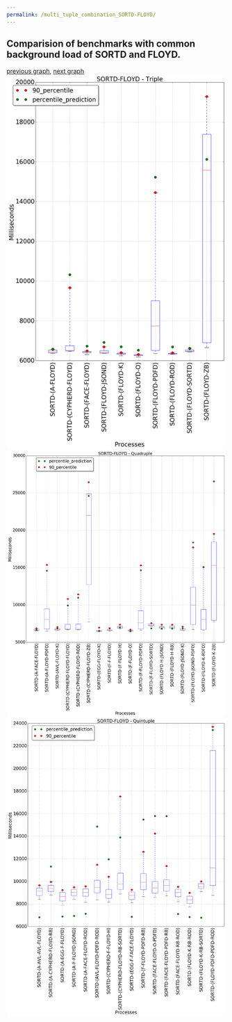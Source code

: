```yaml
---
permalink: /multi_tuple_combination_SORTD-FLOYD/
---
```



## Comparision of benchmarks with common background load of SORTD and FLOYD.

[previous graph](../multi_tuple_combination_SORTD-FACE/), [next graph](../multi_tuple_combination_SORTD-F/)
![graph figure](./images/triple/SORTD/SORTD-FLOYD_box.png)![graph figure](./images/quadruple/SORTD/SORTD-FLOYD_box.png)![graph figure](./images/quintuple/SORTD/SORTD-FLOYD_box.png)